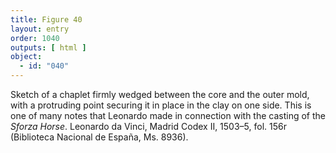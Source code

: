 ```yaml
---
title: Figure 40
layout: entry
order: 1040
outputs: [ html ]
object:
  - id: "040"
---
```


Sketch of a chaplet firmly wedged between the core and the outer mold, with a protruding point securing it in place in the clay on one side. This is one of many notes that Leonardo made in connection with the casting of the *Sforza Horse*. Leonardo da Vinci, Madrid Codex II, 1503–5, fol. 156r (Biblioteca Nacional de España, Ms. 8936).
